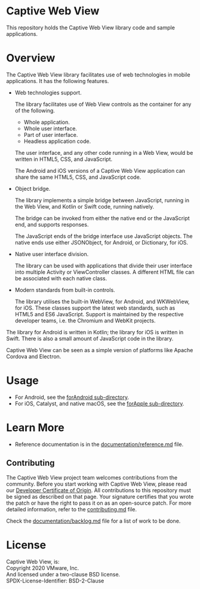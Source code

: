 # Captive Web View
This repository holds the Captive Web View library code and sample applications.

# Overview
The Captive Web View library facilitates use of web technologies in mobile
applications. It has the following features.

-   Web technologies support.

    The library facilitates use of Web View controls as the container for any of
    the following.
    
    -   Whole application.
    -   Whole user interface.
    -   Part of user interface.
    -   Headless application code.
    
    The user interface, and any other code running in a Web View, would be
    written in HTML5, CSS, and JavaScript.
    
    The Android and iOS versions of a Captive Web View application can share the
    same HTML5, CSS, and JavaScript code.

-   Object bridge.

    The library implements a simple bridge between JavaScript, running in the
    Web View, and Kotlin or Swift code, running natively.

    The bridge can be invoked from either the native end or the JavaScript end, 
    and supports responses.

    The JavaScript ends of the bridge interface use JavaScript objects. The
    native ends use either JSONObject, for Android, or Dictionary, for iOS.

-   Native user interface division.

    The library can be used with applications that divide their user interface
    into multiple Activity or ViewController classes. A different HTML file can
    be associated with each native class.

-   Modern standards from built-in controls.

    The library utilises the built-in WebView, for Android, and WKWebView, for
    iOS. These classes support the latest web standards, such as HTML5 and ES6
    JavaScript. Support is maintained by the respective developer teams, i.e.
    the Chromium and WebKit projects.

The library for Android is written in Kotlin; the library for iOS is written in
Swift. There is also a small amount of JavaScript code in the library.

Captive Web View can be seen as a simple version of platforms like Apache
Cordova and Electron.

# Usage
-   For Android, see the [forAndroid sub-directory](/forAndroid/).
-   For iOS, Catalyst, and native macOS, see the
    [forApple sub-directory](/forApple/).

# Learn More
-   Reference documentation is in the 
    [documentation/reference.md](documentation/reference.md) file.

## Contributing
The Captive Web View project team welcomes contributions from the community.
Before you start working with Captive Web View, please read our [Developer
Certificate of Origin](https://cla.vmware.com/dco). All contributions to this
repository must be signed as described on that page. Your signature certifies
that you wrote the patch or have the right to pass it on as an open-source
patch. For more detailed information, refer to the
[contributing.md](contributing.md) file.

Check the [documentation/backlog.md](documentation/backlog.md) file for a list
of work to be done.

License
=======
Captive Web View, is:  
Copyright 2020 VMware, Inc.  
And licensed under a two-clause BSD license.  
SPDX-License-Identifier: BSD-2-Clause
